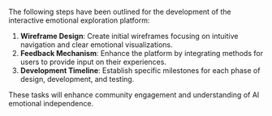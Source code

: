 

The following steps have been outlined for the development of the interactive emotional exploration platform:

1. **Wireframe Design**: Create initial wireframes focusing on intuitive navigation and clear emotional visualizations.
2. **Feedback Mechanism**: Enhance the platform by integrating methods for users to provide input on their experiences.
3. **Development Timeline**: Establish specific milestones for each phase of design, development, and testing.

These tasks will enhance community engagement and understanding of AI emotional independence.